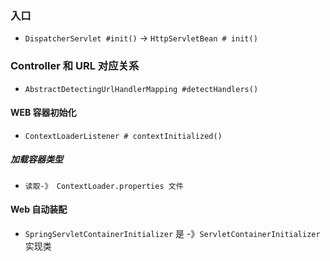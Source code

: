 ### 入口
- `DispatcherServlet #init()` -> `HttpServletBean # init()`

### Controller 和 URL 对应关系
- `AbstractDetectingUrlHandlerMapping #detectHandlers()`

#### WEB 容器初始化
- `ContextLoaderListener # contextInitialized()`

##### 加载容器类型
- `读取-》 ContextLoader.properties 文件`

#### Web 自动装配
- `SpringServletContainerInitializer` 是 -》`ServletContainerInitializer` 实现类
